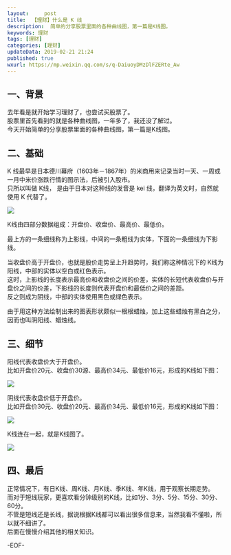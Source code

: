 ```yaml
---   
layout:     post  
title:  【理财】什么是 K 线
description:  简单的分享股票里面的各种曲线图，第一篇是K线图。  
keywords: 理财  
tags: [理财]    
categories: [理财]  
updateData: 2019-02-21 21:24   
published: true 
wxurl: https://mp.weixin.qq.com/s/q-DaiuoyDMzDlFZERte_Aw  
---  
```




## 一、背景  


去年看是就开始学习理财了，也尝试买股票了。  
股票里首先看到的就是各种曲线图，一年多了，我还没了解过。  
今天开始简单的分享股票里面的各种曲线图，第一篇是K线图。  


## 二、基础  


K 线最早是日本德川幕府（1603年－1867年）的米商用来记录当时一天、一周或一月中米价涨跌行情的图示法，后被引入股市。  
只所以叫做 K线， 是由于日本对这种线的发音是 kei 线，翻译为英文时，自然就使用 K 代替了。  


![](http://res.tiankonguse.com/images/2019/02/k-chart-01.png)  


K线由四部分数据组成：开盘价、收盘价、最高价、最低价。  


最上方的一条细线称为上影线，中间的一条粗线为实体，下面的一条细线为下影线。  


当收盘价高于开盘价，也就是股价走势呈上升趋势时，我们称这种情况下的 K线为阳线，中部的实体以空白或红色表示。  
这时，上影线的长度表示最高价和收盘价之间的价差，实体的长短代表收盘价与开盘价之间的价差，下影线的长度则代表开盘价和最低价之间的差距。  
反之则成为阴线，中部的实体使用黑色或绿色表示。  


由于用这种方法绘制出来的图表形状颇似一根根蜡烛，加上这些蜡烛有黑白之分，因而也叫阴阳线、蜡烛线。  


## 三、细节  


阳线代表收盘价大于开盘价。  
比如开盘价20元、收盘价30源、最高价34元、最低价16元，形成的K线如下图：  


![](http://res.tiankonguse.com/images/2019/02/k-chart-02.png)  


阴线代表收盘价低于开盘价。  
比如开盘价30元、收盘价20元、最高价34元、最低价16元，形成的K线如下图：  


![](http://res.tiankonguse.com/images/2019/02/k-chart-03.png)  


K线连在一起，就是K线图了。  

![](http://res.tiankonguse.com/images/2019/02/k-chart-04.png)  


## 四、最后


正常情况下，有日K线、周K线、月K线、季K线、年K线，用于观察长期走势。  
而对于短线玩家，更喜欢看分钟级别的K线，比如1分、3分、5分、15分、30分、60分。  
不管是短线还是长线，据说根据K线都可以看出很多信息来，当然我看不懂啦，所以就不细讲了。  
后面在慢慢介绍其他的相关知识。  


-EOF-  


